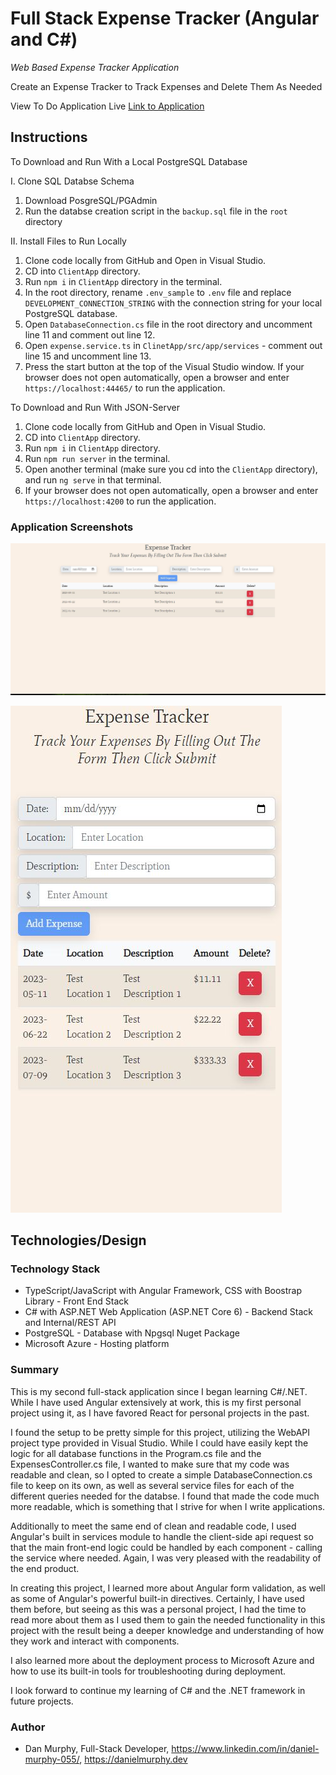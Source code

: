 # Full Stack Expense Tracker (Angular and C#)

_Web Based Expense Tracker Application_

Create an Expense Tracker to Track Expenses and Delete Them As Needed

View To Do Application Live [Link to Application](https://expensetrackerangularcsharp.azurewebsites.net/) 


## Instructions

To Download and Run With a Local PostgreSQL Database

I. Clone SQL Databse Schema

1. Download PosgreSQL/PGAdmin 
2. Run the databse creation script in the `backup.sql` file in the `root` directory

II. Install Files to Run Locally

1. Clone code locally from GitHub and Open in Visual Studio.
2. CD into `ClientApp` directory.
3. Run `npm i` in `ClientApp` directory in the terminal.
4. In the root directory, rename `.env_sample` to `.env` file and replace `DEVELOPMENT_CONNECTION_STRING` with the connection string for your local PostgreSQL database.
5. Open `DatabaseConnection.cs` file in the root directory and uncomment line 11 and comment out line 12.
6. Open `expense.service.ts` in `ClinetApp/src/app/services` - comment out line 15 and uncomment line 13. 
7. Press the start button at the top of the Visual Studio window. If your browser does not open automatically, open a browser and enter `https://localhost:44465/` to run the application.

To Download and Run With JSON-Server

1. Clone code locally from GitHub and Open in Visual Studio.
2. CD into `ClientApp` directory.
3. Run `npm i` in `ClientApp` directory.
4. Run `npm run server` in the terminal.
5. Open another terminal (make sure you cd into the `ClientApp` directory), and run `ng serve` in that terminal.
6. If your browser does not open automatically, open a browser and enter `https://localhost:4200` to run the application.

### Application Screenshots
![Full Screen](https://github.com/danielmurphy1/ExpenseTrackerAngularCSharp/blob/master/Screenshots/FullScreenExpenseTracker.JPG)

![Mobile/Responsive Screen](https://github.com/danielmurphy1/ExpenseTrackerAngularCSharp/blob/master/Screenshots/MobileScreenExpenseTrackerJPG.JPG)
## Technologies/Design

### Technology Stack

- TypeScript/JavaScript with Angular Framework, CSS with Boostrap Library - Front End Stack
- C# with ASP.NET Web Application (ASP.NET Core 6) - Backend Stack and Internal/REST API
- PostgreSQL - Database with Npgsql Nuget Package
- Microsoft Azure - Hosting platform





### Summary

This is my second full-stack application since I began learning C#/.NET. While I have used Angular extensively at work, this is my first personal project using it, as I have favored React for personal projects in the past.

I found the setup to be pretty simple for this project, utilizing the WebAPI project type provided in Visual Studio. While I could have easily kept the logic for all database functions in the Program.cs file and the ExpensesController.cs file, I wanted to make sure that my code was readable and clean, so I opted to create a simple DatabaseConnection.cs file to keep on its own, as well as several service files for each of the different queries needed for the databse. I found that made the code much more readable, which is something that I strive for when I write applications.

Additionally to meet the same end of clean and readable code, I used Angular's built in services module to handle the client-side api request so that the main front-end logic could be handled by each component - calling the service where needed. Again, I was very pleased with the readability of the end product. 

In creating this project, I learned more about Angular form validation, as well as some of Angular's powerful built-in directives. Certainly, I have used them before, but seeing as this was a personal project, I had the time to read more about them as I used them to gain the needed functionality in this project with the result being a deeper knowledge and understanding of how they work and interact with components.

I also learned more about the deployment process to Microsoft Azure and how to use its built-in tools for troubleshooting during deployment.

I look forward to continue my learning of C# and the .NET framework in future projects. 

### Author

- Dan Murphy, Full-Stack Developer, https://www.linkedin.com/in/daniel-murphy-055/, https://danielmurphy.dev